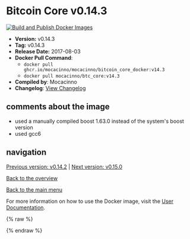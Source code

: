 # Bitcoin Core v0.14.3

[![Build and Publish Docker Images](https://github.com/mocacinno/bitcoin_core_docker/actions/workflows/build-and-publish.yml/badge.svg?branch=v14.3)](https://github.com/mocacinno/bitcoin_core_docker/actions/workflows/build-and-publish.yml)

- **Version:** v0.14.3
- **Tag:** v0.14.3
- **Release Date:** 2017-08-03
- **Docker Pull Command**:
  - `docker pull ghcr.io/mocacinno/mocacinno/bitcoin_core_docker:v14.3`
  - `docker pull mocacinno/btc_core:v14.3`
- **Compiled by**: Mocacinno
- **Changelog**: [View Changelog](https://github.com/bitcoin/bitcoin/blob/v0.14.3/doc/release-notes.md)

## comments about the image

- used a manually compiled boost 1.63.0 instead of the system's boost version
- used gcc6

## navigation

[Previous version: v0.14.2](./v14.2.md) | [Next version: v0.15.0](./v15.0.md)

[Back to the overview](./Readme.md)

[Back to the main menu](../Readme.md)

For more information on how to use the Docker image, visit the [User Documentation](../userdocs/Readme.md).

<!-- Google tag (gtag.js) -->
{% raw %}
<script async src="https://www.googletagmanager.com/gtag/js?id=G-BPC6NC6FF9"></script>
<script>
  window.dataLayer = window.dataLayer || [];
  function gtag(){dataLayer.push(arguments);}
  gtag('js', new Date());
  gtag('config', 'G-BPC6NC6FF9');
</script>
{% endraw %}
